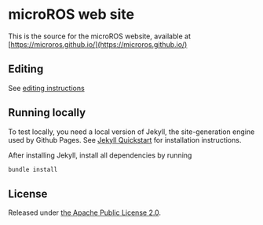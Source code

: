 # microROS web site

This is the source for the microROS website, available 
at [https://microros.github.io/](https://microros.github.io/)

## Editing

See [editing instructions](EDITING-INSTRUCTIONS.md)

## Running locally

To test locally, you need a local version of Jekyll, the site-generation 
engine used by Github Pages. See [Jekyll Quickstart](https://jekyllrb.com/docs/)
for installation instructions.

After installing Jekyll, install all dependencies by running
```bash
bundle install
```

## License

Released under [the Apache Public License 2.0](LICENSE).
